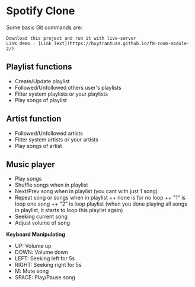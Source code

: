 # Spotify Clone

Some basic Git commands are:

```
Download this project and run it with live-server
Link demo : [Link Text](https://huytrantuan.github.io/f8-zoom-module-2/)
```

## Playlist functions

- Create/Update playlist
- Followed/Unfollowed others user's playlists
- Filter system playlists or your playlists
- Play songs of playlist

## Artist function

- Followed/Unfollowed artists
- Filter system artists or your artists
- Play songs of artist

## Music player

- Play songs
- Shuffle songs when in playlist
- Next/Prev song when in playlist (you cant with just 1 song)
- Repeat song or songs when in playlist
  ++ none is for no loop
  ++ "1" is loop one song
  ++ "2" is loop playlist (when you done playing all songs in playlist, it starts to loop this playlist again)
- Seeking current song
- Adjust volume of song

**Keyboard Manipulating**

- UP: Volume up
- DOWN: Volume down
- LEFT: Seeking left for 5s
- RIGHT: Seeking right for 5s
- M: Mute song
- SPACE: Play/Pause song
